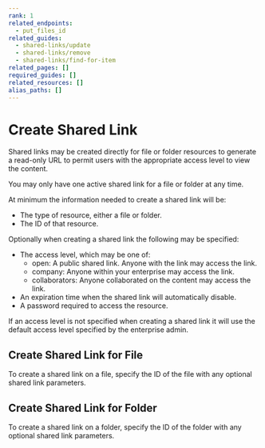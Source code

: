 ```yaml
---
rank: 1
related_endpoints:
  - put_files_id
related_guides:
  - shared-links/update
  - shared-links/remove
  - shared-links/find-for-item
related_pages: []
required_guides: []
related_resources: []
alias_paths: []
---
```


# Create Shared Link

Shared links may be created directly for file or folder resources to generate a
read-only URL to permit users with the appropriate access level to view the
content.

<Message type='notice'>
  You may only have one active shared link for a file or folder at any time.
</Message>

At minimum the information needed to create a shared link will be:

* The type of resource, either a file or folder.
* The ID of that resource.

Optionally when creating a shared link the following may be specified:

* The access level, which may be one of:
  * open: A public shared link. Anyone with the link may access the link.
  * company: Anyone within your enterprise may access the link.
  * collaborators: Anyone collaborated on the content may access the link.
* An expiration time when the shared link will automatically disable.
* A password required to access the resource.

<Message type='notice'>
  If an access level is not specified when creating a shared link it will use
  the default access level specified by the enterprise admin.
</Message>

## Create Shared Link for File

To create a shared link on a file, specify the ID of the file with any optional
shared link parameters.

<Samples id='put_files_id_shared_link_create' />

## Create Shared Link for Folder

To create a shared link on a folder, specify the ID of the folder with any
optional shared link parameters.

<Samples id='put_folders_id_shared_link_create' />
